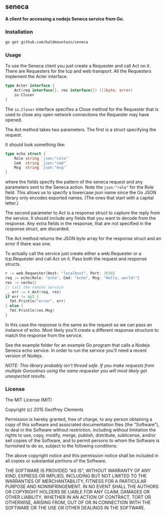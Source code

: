 ## seneca

**A client for accessing a nodejs Seneca service from Go.**

### Installation

```bash
go get github.com/baldmountain/seneca
```

### Usage

To use the Seneca client you just create a Requester and call Act on it. There are
Requesters for the tcp and web transport. All the Requesters implement the Acter
interface.

```Go
type Acter interface {
	Act(req interface{}, res interface{}) ([]byte, error)
	io.Closer
}
```

The `io.Closer` interface specifies a Close method for the Requester that
is used to close any open network connections the Requester may have opened.

The Act method takes two parameters. The first is a struct specifying the request.

It should look something like:

```Go
type echo struct {
	Role string `json:"role"`
	Cmd  string `json:"cmd"`
	Msg  string `json:"msg"`
}
```

where the fields specify the pattern of the seneca request and any parameters
sent to the Seneca action. Note the `json:"role"` for the Role field. This allows
us to specify a lowercase json name since the Go JSON library only encodes exported
names. (The ones that start with a capital letter.)

The second parameter to Act is a response struct to capture the reply from the
service. It should include any fields that you want to decode from the response.
Any extra fields in the response, that are not specified in the response struct,
are discarded.

The Act method returns the JSON byte array for the response struct and an error if
there was one.

To actually call the service just create either a web.Requester or a
tcp.Requester and call Act on it. Pass both the request and response structs.

```Go
r := web.Requester{Host: "localhost", Port: 3030}
req := echo{Role: "echo", Cmd: "echo", Msg: "Hello, world!"}
res := &echo{}
// call the remote service
_, err := r.Act(req, res)
if err != nil {
  fmt.Println("error", err)
} else {
  fmt.Println(res.Msg)
}
```

In this case the response is the same as the request so we can pass an instance
of echo. Most likely you'll create a different response structure to match
the response from the service.

See the example folder for an example Go program that calls a Nodejs Seneca echo
service. In order to run the service you'll need a recent version of Nodejs.

*NOTE: This library probably isn't thread safe. If you make requests from multiple
Goroutines using the same requester you will most likely get unexpected results.*

### License

The MIT License (MIT)

Copyright (c) 2015 Geoffrey Clements

Permission is hereby granted, free of charge, to any person obtaining a copy
of this software and associated documentation files (the "Software"), to deal
in the Software without restriction, including without limitation the rights
to use, copy, modify, merge, publish, distribute, sublicense, and/or sell
copies of the Software, and to permit persons to whom the Software is
furnished to do so, subject to the following conditions:

The above copyright notice and this permission notice shall be included in all
copies or substantial portions of the Software.

THE SOFTWARE IS PROVIDED "AS IS", WITHOUT WARRANTY OF ANY KIND, EXPRESS OR
IMPLIED, INCLUDING BUT NOT LIMITED TO THE WARRANTIES OF MERCHANTABILITY,
FITNESS FOR A PARTICULAR PURPOSE AND NONINFRINGEMENT. IN NO EVENT SHALL THE
AUTHORS OR COPYRIGHT HOLDERS BE LIABLE FOR ANY CLAIM, DAMAGES OR OTHER
LIABILITY, WHETHER IN AN ACTION OF CONTRACT, TORT OR OTHERWISE, ARISING FROM,
OUT OF OR IN CONNECTION WITH THE SOFTWARE OR THE USE OR OTHER DEALINGS IN THE
SOFTWARE.
